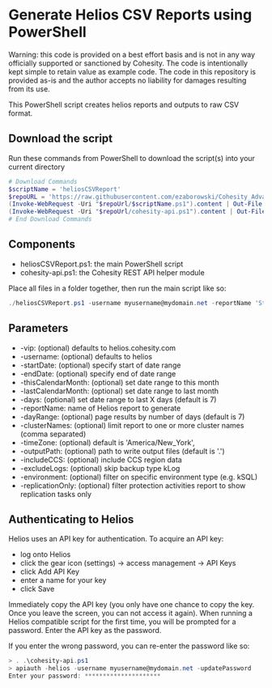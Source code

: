 # Generate Helios CSV Reports using PowerShell

Warning: this code is provided on a best effort basis and is not in any way officially supported or sanctioned by Cohesity. The code is intentionally kept simple to retain value as example code. The code in this repository is provided as-is and the author accepts no liability for damages resulting from its use.

This PowerShell script creates helios reports and outputs to raw CSV format.

## Download the script

Run these commands from PowerShell to download the script(s) into your current directory

```powershell
# Download Commands
$scriptName = 'heliosCSVReport'
$repoURL = 'https://raw.githubusercontent.com/ezaborowski/Cohesity_Advanced_Services/main/PowerShell/heliosCSVReport'
(Invoke-WebRequest -Uri "$repoUrl/$scriptName.ps1").content | Out-File "$scriptName.ps1"; (Get-Content "$scriptName.ps1") | Set-Content "$scriptName.ps1"
(Invoke-WebRequest -Uri "$repoUrl/cohesity-api.ps1").content | Out-File cohesity-api.ps1; (Get-Content cohesity-api.ps1) | Set-Content cohesity-api.ps1
# End Download Commands
```

## Components

* heliosCSVReport.ps1: the main PowerShell script
* cohesity-api.ps1: the Cohesity REST API helper module

Place all files in a folder together, then run the main script like so:

```powershell
./heliosCSVReport.ps1 -username myusername@mydomain.net -reportName 'Storage Consumption by Objects'
```

## Parameters

* -vip: (optional) defaults to helios.cohesity.com
* -username: (optional) defaults to helios
* -startDate: (optional) specify start of date range
* -endDate: (optional) specify end of date range
* -thisCalendarMonth: (optional) set date range to this month
* -lastCalendarMonth: (optional) set date range to last month
* -days: (optional) set date range to last X days (default is 7)
* -reportName: name of Helios report to generate
* -dayRange: (optional) page results by number of days (default is 7)
* -clusterNames: (optional) limit report to one or more cluster names (comma separated)
* -timeZone: (optional) default is 'America/New_York',
* -outputPath: (optional) path to write output files (default is '.')
* -includeCCS: (optional) include CCS region data
* -excludeLogs: (optional) skip backup type kLog
* -environment: (optional) filter on specific environment type (e.g. kSQL)
* -replicationOnly: (optional) filter protection activities report to show replication tasks only

## Authenticating to Helios

Helios uses an API key for authentication. To acquire an API key:

* log onto Helios
* click the gear icon (settings) -> access management -> API Keys
* click Add API Key
* enter a name for your key
* click Save

Immediately copy the API key (you only have one chance to copy the key. Once you leave the screen, you can not access it again). When running a Helios compatible script for the first time, you will be prompted for a password. Enter the API key as the password.

If you enter the wrong password, you can re-enter the password like so:

```powershell
> . .\cohesity-api.ps1
> apiauth -helios -username myusername@mydomain.net -updatePassword
Enter your password: *********************
```

